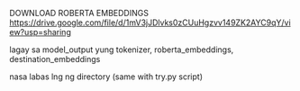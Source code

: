 DOWNLOAD ROBERTA EMBEDDINGS
https://drive.google.com/file/d/1mV3jJDlvks0zCUuHgzvv149ZK2AYC9qY/view?usp=sharing

lagay sa model_output yung tokenizer, roberta_embeddings, destination_embeddings

 nasa labas lng ng directory (same with try.py script)
